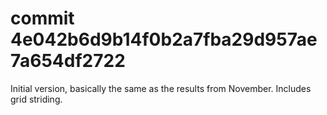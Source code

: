 # commit 4e042b6d9b14f0b2a7fba29d957ae7a654df2722

Initial version, basically the same as the results from November. Includes grid
striding.
